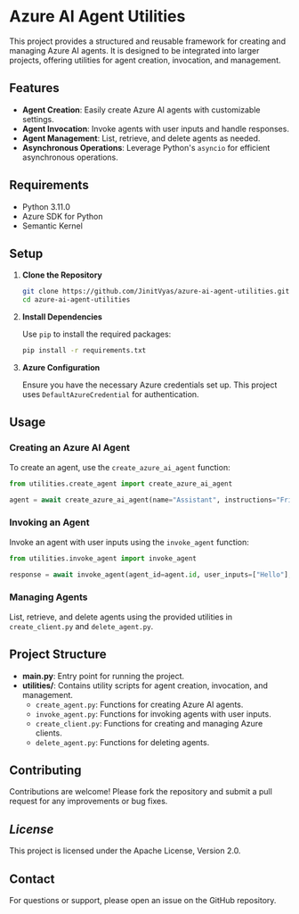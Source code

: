 
# Azure AI Agent Utilities

This project provides a structured and reusable framework for creating and managing Azure AI agents. It is designed to be integrated into larger projects, offering utilities for agent creation, invocation, and management.

## Features

- **Agent Creation**: Easily create Azure AI agents with customizable settings.
- **Agent Invocation**: Invoke agents with user inputs and handle responses.
- **Agent Management**: List, retrieve, and delete agents as needed.
- **Asynchronous Operations**: Leverage Python's `asyncio` for efficient asynchronous operations.

## Requirements

- Python 3.11.0
- Azure SDK for Python
- Semantic Kernel

## Setup

1. **Clone the Repository**

   ```bash
   git clone https://github.com/JinitVyas/azure-ai-agent-utilities.git
   cd azure-ai-agent-utilities
   ```
2. **Install Dependencies**

   Use `pip` to install the required packages:

   ```bash
   pip install -r requirements.txt
   ```
3. **Azure Configuration**

   Ensure you have the necessary Azure credentials set up. This project uses `DefaultAzureCredential` for authentication.

## Usage

### Creating an Azure AI Agent

To create an agent, use the `create_azure_ai_agent` function:

```python
from utilities.create_agent import create_azure_ai_agent

agent = await create_azure_ai_agent(name="Assistant", instructions="Friendly respond to user")
```

### Invoking an Agent

Invoke an agent with user inputs using the `invoke_agent` function:

```python
from utilities.invoke_agent import invoke_agent

response = await invoke_agent(agent_id=agent.id, user_inputs=["Hello"], client=agent)
```

### Managing Agents

List, retrieve, and delete agents using the provided utilities in `create_client.py` and `delete_agent.py`.

## Project Structure

- **main.py**: Entry point for running the project.
- **utilities/**: Contains utility scripts for agent creation, invocation, and management.
  - `create_agent.py`: Functions for creating Azure AI agents.
  - `invoke_agent.py`: Functions for invoking agents with user inputs.
  - `create_client.py`: Functions for creating and managing Azure clients.
  - `delete_agent.py`: Functions for deleting agents.

## Contributing

Contributions are welcome! Please fork the repository and submit a pull request for any improvements or bug fixes.

## *License*

This project is licensed under the Apache License, Version 2.0.

## Contact

For questions or support, please open an issue on the GitHub repository.
